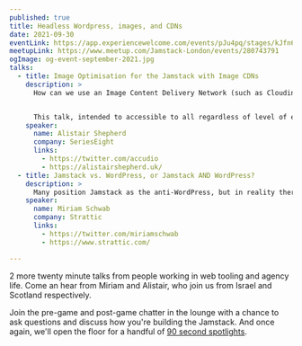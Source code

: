 ```yaml
---
published: true
title: Headless Wordpress, images, and CDNs
date: 2021-09-30
eventLink: https://app.experiencewelcome.com/events/pJu4pq/stages/kJfn6L
meetupLink: https://www.meetup.com/Jamstack-London/events/280743791
ogImage: og-event-september-2021.jpg
talks:
  - title: Image Optimisation for the Jamstack with Image CDNs
    description: >
      How can we use an Image Content Delivery Network (such as Cloudinary) to simplify how we work with images on the web? 


      This talk, intended to accessible to all regardless of level of experience, will share examples and concepts of techniques which can help the development process and performance of sites which leverage image assets.
    speaker:
      name: Alistair Shepherd
      company: SeriesEight
      links:
        - https://twitter.com/accudio
        - https://alistairshepherd.uk/
  - title: Jamstack vs. WordPress, or Jamstack AND WordPress?
    description: > 
      Many position Jamstack as the anti-WordPress, but in reality there is some (or a lot of) overlap between the two approaches. So can the two live together in peace and harmony, and even compliment each other, or does the future of Jamstack leave WordPress in the dust?
    speaker:
      name: Miriam Schwab
      company: Strattic
      links:
        - https://twitter.com/miriamschwab
        - https://www.strattic.com/

---
```


2 more twenty minute talks from people working in web tooling and agency life. Come an hear from Miriam and Alistair, who join us from Israel and Scotland respectively.

Join the pre-game and post-game chatter in the lounge with a chance to ask questions and discuss how you're building the Jamstack. And once again, we'll open the floor for a handful of [90 second spotlights](/speak/#90-seconds).
